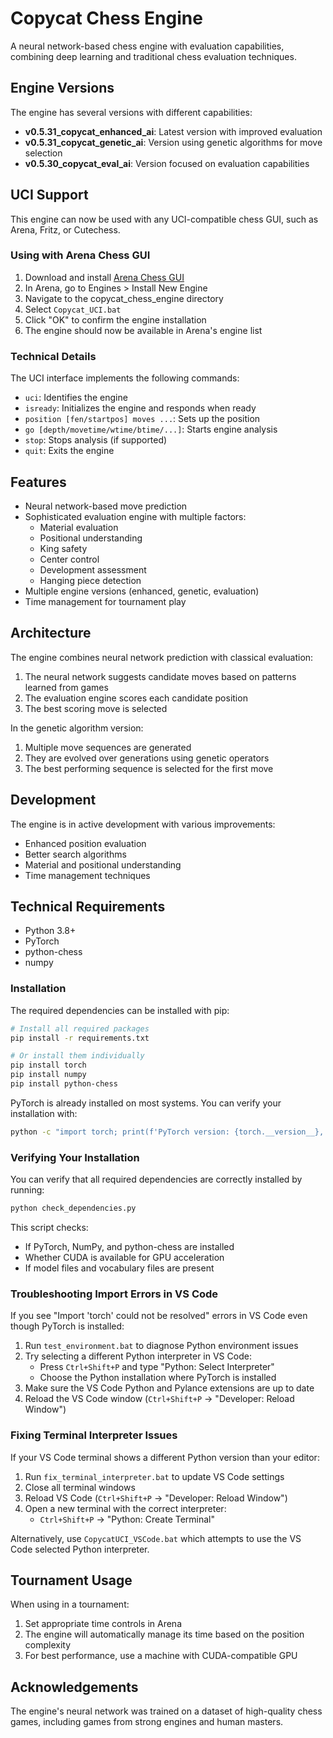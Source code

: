 # Copycat Chess Engine

A neural network-based chess engine with evaluation capabilities, combining deep learning and traditional chess evaluation techniques.

## Engine Versions

The engine has several versions with different capabilities:
- **v0.5.31_copycat_enhanced_ai**: Latest version with improved evaluation
- **v0.5.31_copycat_genetic_ai**: Version using genetic algorithms for move selection
- **v0.5.30_copycat_eval_ai**: Version focused on evaluation capabilities

## UCI Support

This engine can now be used with any UCI-compatible chess GUI, such as Arena, Fritz, or Cutechess.

### Using with Arena Chess GUI

1. Download and install [Arena Chess GUI](http://www.playwitharena.de/)
2. In Arena, go to Engines > Install New Engine
3. Navigate to the copycat_chess_engine directory
4. Select `Copycat_UCI.bat`
5. Click "OK" to confirm the engine installation
6. The engine should now be available in Arena's engine list

### Technical Details

The UCI interface implements the following commands:
- `uci`: Identifies the engine
- `isready`: Initializes the engine and responds when ready
- `position [fen/startpos] moves ...`: Sets up the position
- `go [depth/movetime/wtime/btime/...]`: Starts engine analysis
- `stop`: Stops analysis (if supported)
- `quit`: Exits the engine

## Features

- Neural network-based move prediction
- Sophisticated evaluation engine with multiple factors:
  - Material evaluation
  - Positional understanding
  - King safety
  - Center control
  - Development assessment
  - Hanging piece detection
- Multiple engine versions (enhanced, genetic, evaluation)
- Time management for tournament play

## Architecture

The engine combines neural network prediction with classical evaluation:
1. The neural network suggests candidate moves based on patterns learned from games
2. The evaluation engine scores each candidate position
3. The best scoring move is selected

In the genetic algorithm version:
1. Multiple move sequences are generated
2. They are evolved over generations using genetic operators
3. The best performing sequence is selected for the first move

## Development

The engine is in active development with various improvements:
- Enhanced position evaluation
- Better search algorithms
- Material and positional understanding
- Time management techniques

## Technical Requirements

- Python 3.8+
- PyTorch
- python-chess
- numpy

### Installation

The required dependencies can be installed with pip:

```bash
# Install all required packages
pip install -r requirements.txt

# Or install them individually
pip install torch
pip install numpy
pip install python-chess
```

PyTorch is already installed on most systems. You can verify your installation with:

```bash
python -c "import torch; print(f'PyTorch version: {torch.__version__}, CUDA available: {torch.cuda.is_available()}')"
```

### Verifying Your Installation

You can verify that all required dependencies are correctly installed by running:

```bash
python check_dependencies.py
```

This script checks:
- If PyTorch, NumPy, and python-chess are installed
- Whether CUDA is available for GPU acceleration
- If model files and vocabulary files are present

### Troubleshooting Import Errors in VS Code

If you see "Import 'torch' could not be resolved" errors in VS Code even though PyTorch is installed:

1. Run `test_environment.bat` to diagnose Python environment issues
2. Try selecting a different Python interpreter in VS Code:
   - Press `Ctrl+Shift+P` and type "Python: Select Interpreter"
   - Choose the Python installation where PyTorch is installed
3. Make sure the VS Code Python and Pylance extensions are up to date
4. Reload the VS Code window (`Ctrl+Shift+P` → "Developer: Reload Window")

### Fixing Terminal Interpreter Issues

If your VS Code terminal shows a different Python version than your editor:

1. Run `fix_terminal_interpreter.bat` to update VS Code settings
2. Close all terminal windows
3. Reload VS Code (`Ctrl+Shift+P` → "Developer: Reload Window")
4. Open a new terminal with the correct interpreter:
   - `Ctrl+Shift+P` → "Python: Create Terminal"

Alternatively, use `CopycatUCI_VSCode.bat` which attempts to use the VS Code selected Python interpreter.

## Tournament Usage

When using in a tournament:
1. Set appropriate time controls in Arena
2. The engine will automatically manage its time based on the position complexity
3. For best performance, use a machine with CUDA-compatible GPU

## Acknowledgements

The engine's neural network was trained on a dataset of high-quality chess games, including games from strong engines and human masters.